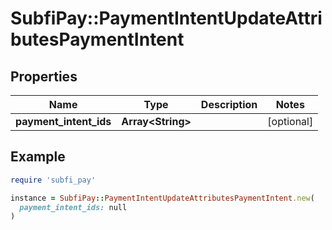 # SubfiPay::PaymentIntentUpdateAttributesPaymentIntent

## Properties

| Name | Type | Description | Notes |
| ---- | ---- | ----------- | ----- |
| **payment_intent_ids** | **Array&lt;String&gt;** |  | [optional] |

## Example

```ruby
require 'subfi_pay'

instance = SubfiPay::PaymentIntentUpdateAttributesPaymentIntent.new(
  payment_intent_ids: null
)
```

